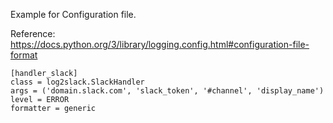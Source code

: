 Example for Configuration file.

Reference: https://docs.python.org/3/library/logging.config.html#configuration-file-format

```
[handler_slack]
class = log2slack.SlackHandler
args = ('domain.slack.com', 'slack_token', '#channel', 'display_name')
level = ERROR
formatter = generic
```
